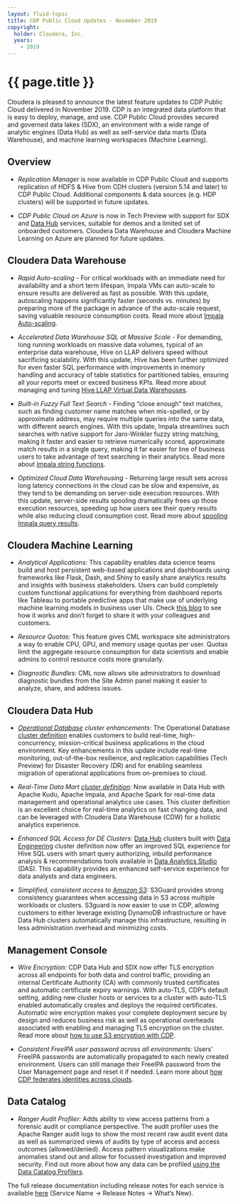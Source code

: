 ```yaml
---
layout: fluid-topic
title: CDP Public Cloud Updates - November 2019
copyright:
  holder: Cloudera, Inc.
  years:
    - 2019
---
```

# {{ page.title }}

Cloudera is pleased to announce the latest feature updates to CDP Public
Cloud delivered in November 2019. CDP is an integrated data platform
that is easy to deploy, manage, and use. CDP Public Cloud provides
secured and governed data lakes (SDX), an environment with a wide range
of analytic engines (Data Hub) as well as self-service data marts (Data
Warehouse), and machine learning workspaces (Machine Learning).

## Overview

* *Replication Manager* is now available in CDP Public Cloud and supports
  replication of HDFS & Hive from CDH clusters (version 5.14 and later) to
  CDP Public Cloud. Additional components & data sources (e.g. HDP
  clusters) will be supported in future updates.

* *CDP Public Cloud on Azure* is now in Tech Preview with support for SDX
  and
  [Data Hub](/data-hub/cloud/create-cluster-azure/topics/mc-create-cluster-from-template.html)
  services, suitable for demos and a limited set of onboarded
  customers. Cloudera Data Warehouse and Cloudera Machine Learning on
  Azure are planned for future updates.

## Cloudera Data Warehouse

* *Rapid Auto-scaling* - For critical workloads with an immediate need for
  availability and a short term lifespan, Impala VMs can auto-scale to
  ensure results are delivered as fast as possible.  With this update,
  autoscaling happens significantly faster (seconds vs. minutes) by
  preparing more of the package in advance of the auto-scale request,
  saving valuable resource consumption costs. Read more about
  [Impala Auto-scaling](/data-warehouse/cloud/overview/topics/dw-impala-autoscaling-overview.html).

* *Accelerated Data Warehouse SQL at Massive Scale* - For demanding, long
  running workloads on massive data volumes, typical of an enterprise data
  warehouse, Hive on LLAP delivers speed without sacrificing scalability.
  With this update, Hive has been further optimized for even faster SQL
  performance with improvements in memory handling and accuracy of table
  statistics for partitioned tables, ensuring all your reports meet or
  exceed business KPIs. Read more about managing and tuning
  [Hive LLAP Virtual Data Warehouses](data-warehouse/cloud/managing-warehouses/topics/dw-tuning-hive-llap-data-warehouses.html).

* *Built-in Fuzzy Full Text Search* - Finding “close enough” text matches,
  such as finding customer name matches when mis-spelled, or by
  approximate address, may require multiple queries into the same data,
  with different search engines.  With this update, Impala streamlines
  such searches with native support for Jaro-Winkler fuzzy string
  matching, making it faster and easier to retrieve numerically scored,
  approximate match results in a single query, making it far easier for
  line of business users to take advantage of text searching in their
  analytics. Read more about
  [Impala string functions](/runtime/7.0.2/impala-sql-reference/topics/impala-string-functions.html#string_functions).

* *Optimized Cloud Data Warehousing* - Returning large result sets across
  long latency connections in the cloud can be slow and expensive, as they
  tend to be demanding on server-side execution resources. With this
  update, server-side results spooling dramatically frees up those
  execution resources, speeding up how users see their query results while
  also reducing cloud consumption cost. Read more about
  [spooling Impala query results](/runtime/7.0.2/impala-manage/topics/impala-query-results-spooling.html).

## Cloudera Machine Learning

* *Analytical Applications:* This capability enables data science teams
  build and host persistent web-based applications and dashboards using
  frameworks like Flask, Dash, and Shiny to easily share analytics results
  and insights with business stakeholders. Users can build completely
  custom functional applications for everything from dashboard reports
  like Tableau to portable predictive apps that make use of underlying
  machine learning models in business user UIs. Check
  [this blog](https://blog.cloudera.com/building-an-interactive-machine-learning-application-with-cml/)
  to see how
  it works and don’t forget to share it with your colleagues and
  customers.

* *Resource Quotas:* This feature gives CML workspace site administrators
  a way to enable CPU, GPU, and memory usage quotas per user. Quotas limit
  the aggregate resource consumption for data scientists and enable admins
  to control resource costs more granularly.

* *Diagnostic Bundles:* CML now allows site administrators to download
  diagnostic bundles from the Site Admin panel making it easier to
  analyze, share, and address issues.

## Cloudera Data Hub

* *[Operational Database](https://www.cloudera.com/products/operational-db.html) cluster enhancements:*
  The Operational Database
  [cluster definition](/data-hub/cloud/overview/topics/dh-cluster-definitions-default.html)
  enables customers to build real-time,
  high-concurrency, mission-critical business applications in the cloud
  environment. Key enhancements in this update include real-time
  monitoring, out-of-the-box resilience, and replication capabilities
  (Tech Preview) for Disaster Recovery (DR) and for enabling seamless
  migration of operational applications from on-premises to cloud.

* *Real-Time Data Mart [cluster definition](/data-hub/cloud/overview/topics/dh-cluster-definitions-default.html):*
  Now available in Data Hub with
  Apache Kudu, Apache Impala, and Apache Spark for real-time data
  management and operational analytics use cases. This cluster definition
  is an excellent choice for real-time analytics on fast changing data,
  and can be leveraged with Cloudera Data Warehouse (CDW) for a holistic
  analytics experience.

* *Enhanced SQL Access for DE Clusters:*
  [Data Hub](/data-hub/cloud/overview/topics/dh-overview.html)
  clusters built with
  [Data Engineering](/data-hub/cloud/overview/topics/dh-cluster-definitions-default.html)
  cluster definition now offer an improved SQL experience for
  Hive SQL users with smart query authorizing, inbuild performance
  analysis & recommendations tools available in
  [Data Analytics Studio](https://www.cloudera.com/downloads/data-plane/data-analytics-studio.html)
  (DAS). This capability provides an enhanced self-service experience for
  data analysts and data engineers.

* *Simplified, consistent access to [Amazon S3](/runtime/7.0.2/cloud-data-access/topics/cr-cda-working-with-amazon-s3.html):*
  S3Guard provides strong
  consistency guarantees when accessing data in S3 across multiple
  workloads or clusters. S3guard is now easier to use in CDP, allowing
  customers to either leverage existing DynamoDB infrastructure or have
  Data Hub clusters automatically manage this infrastructure, resulting in
  less administration overhead and minimizing costs.

## Management Console

* *Wire Encryption:* CDP Data Hub and SDX now offer TLS encryption across
  all endpoints for both data and control traffic, providing an internal
  Certificate Authority (CA) with commonly trusted certificates and
  automatic certificate expiry warnings. With auto-TLS, CDP’s default
  setting, adding new cluster hosts or services to a cluster with auto-TLS
  enabled automatically creates and deploys the required certificates.
  Automatic wire encryption makes your complete deployment secure by
  design and reduces business risk as well as operational overheads
  associated with enabling and managing TLS encryption on the cluster.
  Read more about
  [how to use S3 encryption with CDP](/management-console/cloud/environments/topics/mc-idbroker-encryption.html).

* *Consistent FreeIPA user password across all environments:* Users’
  FreeIPA passwords are automatically propagated to each newly created
  environment. Users can still manage their FreeIPA password from the User
  Management page and reset it if needed. Learn more about
  [how CDP federates identities across clouds](/management-console/cloud/security-overview/topics/security_how_identity_federation_works_in_cdp.html).

## Data Catalog

* *Ranger Audit Profiler:* Adds ability to view access patterns from a
  forensic audit or compliance perspective. The audit profiler uses the
  Apache Ranger audit logs to show the most recent raw audit event data as
  well as summarized views of audits by type of access and access outcomes
  (allowed/denied). Access pattern visualizations make anomalies stand out
  and allow for focussed investigation and improved security. Find out
  more about how any data can be profiled
  [using the Data Catalog Profilers](/data-catalog/cloud/managing/topics/dc-profiles.html).

The full release documentation including release notes for each service
is available
[here](/cdp/latest/index.html)
(Service Name → Release Notes → What’s New).
